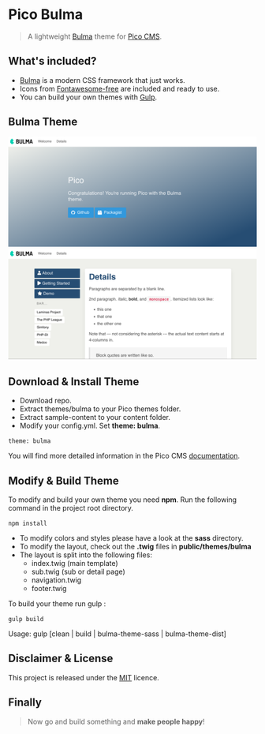 [screen1]: preview/screen1.png
[screen2]: preview/screen2.png


# Pico Bulma

> A lightweight [Bulma](https://bulma.io/) theme for [Pico CMS](https://picocms.org/).

## What's included?

- [Bulma](https://bulma.io/) is a modern CSS framework that just works.
- Icons from [Fontawesome-free](https://fontawesome.com/icons?m=free) are included and ready to use.
- You can build your own themes with [Gulp](https://gulpjs.com/).  


## Bulma Theme

![Pico Bulma Screen 1][screen1]
![Pico Bulma Screen 2][screen2]


## Download & Install Theme

- Download repo.
- Extract themes/bulma to your Pico themes folder.
- Extract sample-content to your content folder.
- Modify your config.yml. Set **theme: bulma**.

```
theme: bulma
```

You will find more detailed information in the Pico CMS [documentation](https://picocms.org/docs/#themes).


## Modify & Build Theme

To modify and build your own theme you need **npm**. Run the following command in the project root directory.

```
npm install
```

- To modify colors and styles please have a look at the **sass** directory.
- To modify the layout, check out the **.twig** files in **public/themes/bulma**
- The layout is split into the following files:
  - index.twig (main template)
  - sub.twig (sub or detail page)
  - navigation.twig
  - footer.twig

To build your theme run gulp <target>:

```
gulp build
```

Usage: gulp [clean | build | bulma-theme-sass | bulma-theme-dist]


## Disclaimer & License

This project is released under the [MIT](https://raw.githubusercontent.com/unicate/licenses/master/MIT/MIT-Licence.txt) licence.


## Finally
> Now go and build something and **make people happy**!



